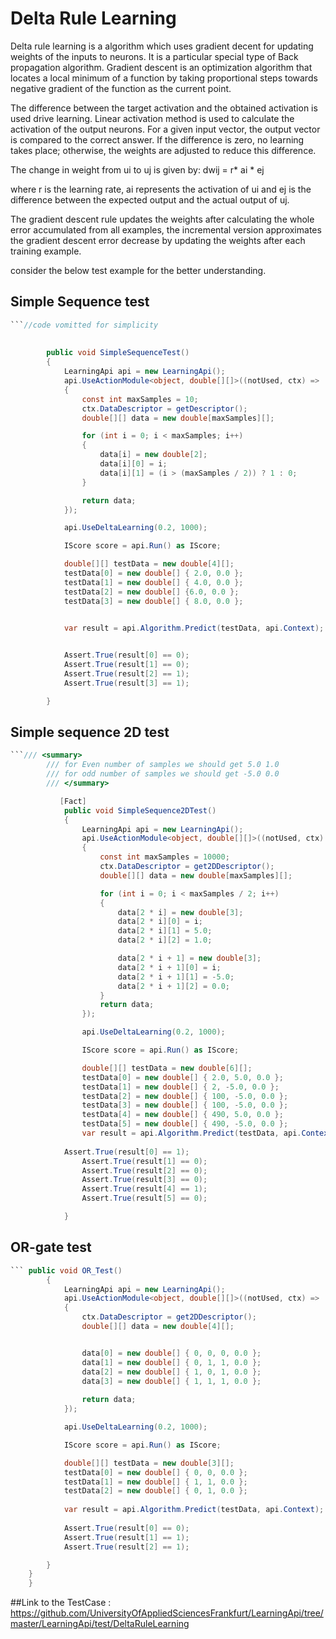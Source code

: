 # Delta Rule Learning

Delta rule learning is a algorithm which uses gradient decent for updating weights of the inputs to neurons. It is a particular special type of Back propagation algorithm. Gradient descent is an optimization algorithm that locates a local minimum of a function by taking proportional steps towards negative gradient of the function as the current point.

The difference between the target activation and the obtained activation is used drive learning. Linear activation method is used to calculate the activation of the output neurons. For a given input vector, the output vector is compared to the correct answer. If the difference is zero, no learning takes place; otherwise, the weights are adjusted to reduce this difference. 

The change in weight from ui to uj is given by: 
                                      dwij = r* ai * ej 
                                      
where r is the learning rate, ai represents the activation of ui and ej is the difference between the expected output and the actual output of uj.

The gradient descent rule updates the weights after calculating the whole error accumulated from all examples, the incremental version approximates the gradient descent error decrease by updating the weights after each training example.

consider the below test example for the better understanding.

## Simple Sequence test

~~~csharp
```//code vomitted for simplicity
   
      
        public void SimpleSequenceTest()
        {
            LearningApi api = new LearningApi();
            api.UseActionModule<object, double[][]>((notUsed, ctx) =>
            {
                const int maxSamples = 10;
                ctx.DataDescriptor = getDescriptor();
                double[][] data = new double[maxSamples][];

                for (int i = 0; i < maxSamples; i++)
                {
                    data[i] = new double[2];
                    data[i][0] = i;
                    data[i][1] = (i > (maxSamples / 2)) ? 1 : 0;
                }

                return data;
            });

            api.UseDeltaLearning(0.2, 1000);

            IScore score = api.Run() as IScore;

            double[][] testData = new double[4][];
            testData[0] = new double[] { 2.0, 0.0 };
            testData[1] = new double[] { 4.0, 0.0 }; 
            testData[2] = new double[] {6.0, 0.0 };
            testData[3] = new double[] { 8.0, 0.0 };
            

            var result = api.Algorithm.Predict(testData, api.Context);


            Assert.True(result[0] == 0);
            Assert.True(result[1] == 0);
            Assert.True(result[2] == 1);
            Assert.True(result[3] == 1);

        } 
~~~~
## Simple sequence 2D test        
~~~csharp
```/// <summary>
        /// for Even number of samples we should get 5.0 1.0
        /// for odd number of samples we should get -5.0 0.0
        /// </summary>

           [Fact]
            public void SimpleSequence2DTest()
            {
                LearningApi api = new LearningApi();
                api.UseActionModule<object, double[][]>((notUsed, ctx) =>
                {
                    const int maxSamples = 10000;
                    ctx.DataDescriptor = get2DDescriptor();
                    double[][] data = new double[maxSamples][];

                    for (int i = 0; i < maxSamples / 2; i++)
                    {
                        data[2 * i] = new double[3];
                        data[2 * i][0] = i;
                        data[2 * i][1] = 5.0;
                        data[2 * i][2] = 1.0;

                        data[2 * i + 1] = new double[3];
                        data[2 * i + 1][0] = i;
                        data[2 * i + 1][1] = -5.0;
                        data[2 * i + 1][2] = 0.0;
                    }
                    return data;
                });

                api.UseDeltaLearning(0.2, 1000);

                IScore score = api.Run() as IScore;

                double[][] testData = new double[6][];
                testData[0] = new double[] { 2.0, 5.0, 0.0 };
                testData[1] = new double[] { 2, -5.0, 0.0 };
                testData[2] = new double[] { 100, -5.0, 0.0 };
                testData[3] = new double[] { 100, -5.0, 0.0 };
                testData[4] = new double[] { 490, 5.0, 0.0 };
                testData[5] = new double[] { 490, -5.0, 0.0 };
                var result = api.Algorithm.Predict(testData, api.Context);
            
            Assert.True(result[0] == 1);
                Assert.True(result[1] == 0);
                Assert.True(result[2] == 0);
                Assert.True(result[3] == 0);
                Assert.True(result[4] == 1);
                Assert.True(result[5] == 0);

            } 
 ~~~       
## OR-gate test

~~~csharp
``` public void OR_Test()
        {
            LearningApi api = new LearningApi();
            api.UseActionModule<object, double[][]>((notUsed, ctx) =>
            {
                ctx.DataDescriptor = get2DDescriptor();
                double[][] data = new double[4][];


                data[0] = new double[] { 0, 0, 0, 0.0 };
                data[1] = new double[] { 0, 1, 1, 0.0 };
                data[2] = new double[] { 1, 0, 1, 0.0 };
                data[3] = new double[] { 1, 1, 1, 0.0 };
               
                return data;
            });

            api.UseDeltaLearning(0.2, 1000);

            IScore score = api.Run() as IScore;

            double[][] testData = new double[3][];
            testData[0] = new double[] { 0, 0, 0.0 };
            testData[1] = new double[] { 1, 1, 0.0 };
            testData[2] = new double[] { 0, 1, 0.0 };
            
            var result = api.Algorithm.Predict(testData, api.Context);
            
            Assert.True(result[0] == 0);
            Assert.True(result[1] == 1);
            Assert.True(result[2] == 1);

        }
    }
    }
 ~~~
 ##Link to the TestCase : https://github.com/UniversityOfAppliedSciencesFrankfurt/LearningApi/tree/master/LearningApi/test/DeltaRuleLearning

        
